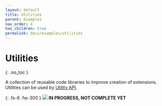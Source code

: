 ```yaml
---
layout: default
title: Utilities
parent: Examples
nav_order: 4
has_children: true
permalink: docs/examples/utilities
---
```


# Utilities
{: .no_toc }

A collection of reusable code libraries to improve creation of extensions. Utilities can be used by [Utility API](../../../docs/documentation/api-specification/utility-api).

{: .fs-6 .fw-300 }
![](../../../assets/images/warning-24px.svg) **️IN PROGRESS, NOT COMPLETE YET**